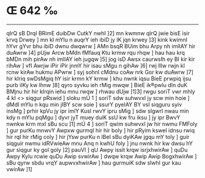 # Œ 642 ‰
---
qIrQ sB DrqI BRimE duibDw CutkY nwhI ]2] mn kwmnw qIrQ jwie
bisE isir krvq Drwey ] mn kI mYlu n auqrY ieh ibiD jy lK jqn
krwey ]3] kink kwimnI hYvr gYvr bhu ibiD dwnu dwqwrw ] AMn bsqR
BUim bhu Arpy nh imlIAY hir duAwrw ]4] pUjw Arcw bMdn fMfauq Ktu
krmw rqu rhqw ] hau hau krq bMDn mih pirAw nh imlIAY ieh jugqw
]5] jog isD Awsx caurwsIh ey BI kir kir rihAw ] vfI Awrjw iPir
iPir jnmY hir isau sMgu n gihAw ]6] rwj lIlw rwjn kI rcnw kirAw
hukmu APwrw ] syj sohnI cMdnu coAw nrk Gor kw duAwrw ]7] hir kIriq
swDsMgiq hY isir krmn kY krmw ] khu nwnk iqsu BieE prwpiq ijsu
purb ilKy kw lhnw ]8] qyro syvku ieh rMig mwqw ] BieE ik®pwlu dIn duK
BMjnu hir hir kIrqin iehu mnu rwqw ] rhwau dUjw ]1]3]
rwgu soriT vwr mhly 4 kI
<> siqgur pRswid ]
sloku mÚ 1 ] soriT sdw suhwvxI jy scw min hoie ] dMdI mYlu n kqu min
jIBY scw soie ] ssurY pyeIAY BY vsI siqguru syiv insMg ] prhir kpVu jy
ipr imlY KusI rwvY ipru sMig ] sdw sIgwrI nwau min kdy n mYlu pqMgu ]
dyvr jyT muey duiK ssU kw fru iksu ] jy ipr BwvY nwnkw krm mxI sBu scu
]1] mÚ 4 ] soriT qwim suhwvxI jw hir nwmu FMFoly ] gur purKu mnwvY
Awpxw gurmqI hir hir boly ] hir pRyim ksweI idnsu rwiq hir rqI hir
rMig coly ] hir jYsw purKu n lBeI sBu dyiKAw jgqu mY toly ] guir siqguir
nwmu idRVwieAw mnu Anq n kwhU foly ] jnu nwnk hir kw dwsu hY gur
siqgur ky gol goly ]2] pauVI ] qU Awpy issit krqw isrjxhwirAw ]
quDu Awpy Kylu rcwie quDu Awip svwirAw ] dwqw krqw Awip Awip
BogxhwirAw ] sBu qyrw sbdu vrqY aupwvxhwirAw ] hau gurmuiK sdw
slwhI gur kau vwirAw ]1]
####
